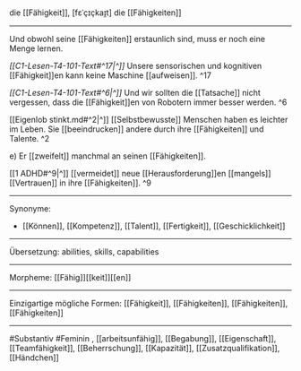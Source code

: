 die [[Fähigkeit]], [fɛˈçɪçkaɪ̯t]
die [[Fähigkeiten]]

---
Und obwohl seine [[Fähigkeiten]] erstaunlich sind, muss er noch eine Menge lernen. 

*[[C1-Lesen-T4-101-Text#^17|^]]* Unsere sensorischen und kognitiven [[Fähigkeit]]en kann keine Maschine [[aufweisen]]. ^17


*[[C1-Lesen-T4-101-Text#^6|^]]* Und wir sollten die [[Tatsache]] nicht vergessen, dass die [[Fähigkeit]]en von Robotern immer besser werden. ^6


[[Eigenlob stinkt.md#^2|^]] [[Selbstbewusste]] Menschen haben es leichter im Leben. Sie [[beeindrucken]] andere durch ihre [[Fähigkeiten]] und Talente. ^2

e) Er [[zweifelt]] manchmal an seinen [[Fähigkeiten]].  

[[1 ADHD#^9|^]] [[vermeidet]] neue [[Herausforderung]]en [[mangels]] [[Vertrauen]] in ihre [[Fähigkeiten]]. ^9

---
Synonyme:
- [[Können]], [[Kompetenz]], [[Talent]], [[Fertigkeit]], [[Geschicklichkeit]]

---
Übersetzung: abilities, skills, capabilities 

---
Morpheme:
[[Fähig]][[keit]][[en]]

---
Einzigartige mögliche Formen: [[Fähigkeit]], [[Fähigkeiten]], [[Fähigkeiten]], [[Fähigkeiten]]

---
#Substantiv #Feminin , [[arbeitsunfähig]], [[Begabung]], [[Eigenschaft]], [[Teamfähigkeit]], [[Beherrschung]], [[Kapazität]], [[Zusatzqualifikation]], [[Händchen]]